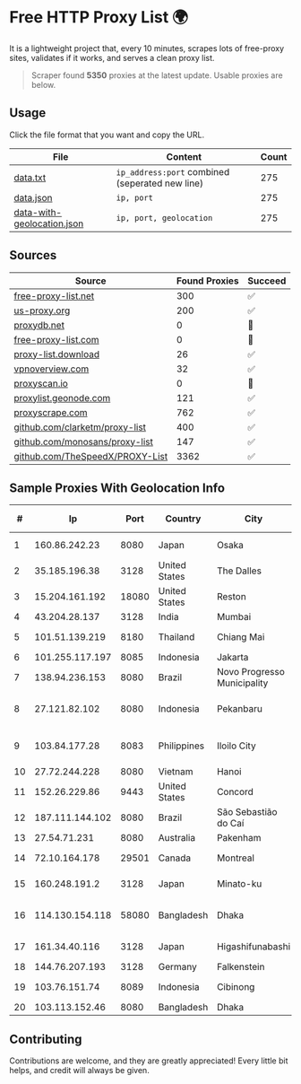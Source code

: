 
# Free HTTP Proxy List 🌍

It is a lightweight project that, every 10 minutes, scrapes lots of free-proxy sites, validates if it works, and serves a clean proxy list.


> Scraper found **5350** proxies at the latest update. Usable proxies are below.

## Usage

Click the file format that you want and copy the URL.


|File|Content|Count|
|----|-------|-----|
|[data.txt](https://raw.githubusercontent.com/themiralay/Proxy-List-World/master/data.txt)|`ip_address:port` combined (seperated new line)|275|
|[data.json](https://raw.githubusercontent.com/themiralay/Proxy-List-World/master/data.json)|`ip, port`|275|
|[data-with-geolocation.json](https://raw.githubusercontent.com/themiralay/Proxy-List-World/master/data-with-geolocation.json)|`ip, port, geolocation`|275|

## Sources

|Source|Found Proxies|Succeed|
|------|-------------|-------|
|[free-proxy-list.net](https://free-proxy-list.net)|300|✅|
|[us-proxy.org](https://www.us-proxy.org)|200|✅|
|[proxydb.net](http://proxydb.net)|0|🚫|
|[free-proxy-list.com](https://free-proxy-list.com/?page=&port=&type%5B%5D=http&type%5B%5D=https&up_time=0&search=Search)|0|🚫|
|[proxy-list.download](https://www.proxy-list.download/HTTP)|26|✅|
|[vpnoverview.com](https://vpnoverview.com/privacy/anonymous-browsing/free-proxy-servers)|32|✅|
|[proxyscan.io](https://www.proxyscan.io)|0|🚫|
|[proxylist.geonode.com](https://proxylist.geonode.com/api/proxy-list?limit=300&page=1&sort_by=lastChecked&sort_type=desc&protocols=http,https)|121|✅|
|[proxyscrape.com](https://api.proxyscrape.com/v2/?request=displayproxies&protocol=http&timeout=10000&country=all&ssl=all&anonymity=all)|762|✅|
|[github.com/clarketm/proxy-list](https://raw.githubusercontent.com/clarketm/proxy-list/master/proxy-list-raw.txt)|400|✅|
|[github.com/monosans/proxy-list](https://raw.githubusercontent.com/monosans/proxy-list/main/proxies/http.txt)|147|✅|
|[github.com/TheSpeedX/PROXY-List](https://raw.githubusercontent.com/TheSpeedX/PROXY-List/master/http.txt)|3362|✅|


## Sample Proxies With Geolocation Info

|#|Ip|Port|Country|City|Internet Service Provider|
|-|--|----|-------|----|-------------------------|
|1|160.86.242.23|8080|Japan|Osaka|Sony Network Communications Inc|
|2|35.185.196.38|3128|United States|The Dalles|Google LLC|
|3|15.204.161.192|18080|United States|Reston|OVH SAS|
|4|43.204.28.137|3128|India|Mumbai|Amazon.com, Inc.|
|5|101.51.139.219|8180|Thailand|Chiang Mai|TOT Public Company Limited|
|6|101.255.117.197|8085|Indonesia|Jakarta|PT Remala Abadi|
|7|138.94.236.153|8080|Brazil|Novo Progresso Municipality|Nettcon Provedor De Internet Eireli EPP|
|8|27.121.82.102|8080|Indonesia|Pekanbaru|dashnet - PT Sumidhaz Permata Bunda|
|9|103.84.177.28|8083|Philippines|Iloilo City|Panay Broadband / Buenavista Cable TV., Inc.|
|10|27.72.244.228|8080|Vietnam|Hanoi|Newass2011xDSLHN|
|11|152.26.229.86|9443|United States|Concord|MCNC|
|12|187.111.144.102|8080|Brazil|São Sebastião do Caí|Caezar Provedor de Internet EIRELI|
|13|27.54.71.231|8080|Australia|Pakenham|CNTC|
|14|72.10.164.178|29501|Canada|Montreal|GloboTech Communications|
|15|160.248.191.2|3128|Japan|Minato-ku|NTT PC Communications, Inc.|
|16|114.130.154.118|58080|Bangladesh|Dhaka|Bangladesh Telegraph & Telephone Board|
|17|161.34.40.116|3128|Japan|Higashifunabashi|NTT PC Communications, Inc.|
|18|144.76.207.193|3128|Germany|Falkenstein|Hetzner Online GmbH|
|19|103.76.151.74|8089|Indonesia|Cibinong|PT. Java Digital Nusantara|
|20|103.113.152.46|8080|Bangladesh|Dhaka|Md Ziaul Huque|



## Contributing

Contributions are welcome, and they are greatly appreciated! Every
little bit helps, and credit will always be given.


